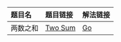 |题目名|题目链接|解法链接|
|:------|:--------|:--------|
|两数之和|[Two Sum](https://leetcode-cn.com/problems/two-sum/)|[Go](/two-sum.go)|
